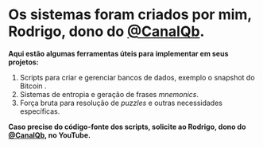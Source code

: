 # Os sistemas foram criados por mim, Rodrigo, dono do [@CanalQb](https://www.youtube.com/@canalqb).

**Aqui estão algumas ferramentas úteis para implementar em seus projetos:**

1. Scripts para criar e gerenciar bancos de dados, exemplo o snapshot do Bitcoin .  
2. Sistemas de entropia e geração de frases *mnemonics*.  
3. Força bruta para resolução de *puzzles* e outras necessidades específicas.

**Caso precise do código-fonte dos scripts, solicite ao Rodrigo, dono do [@CanalQb](https://www.youtube.com/@canalqb), no YouTube.**
